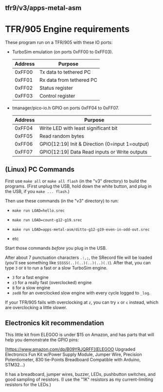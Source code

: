 ## tfr9/v3/apps-metal-asm

# TFR/905 Engine requirements

These program run on a TFR/905 with these IO ports:

* TurboSim emulation (on ports 0xFF00 to 0xFF03).

    | Address | Purpose |
    |---|---|
    | 0xFF00 | Tx data to tethered PC |
    | 0xFF01 | Rx data from tethered PC |
    | 0xFF02 | Status register |
    | 0xFF03 | Control register |

* tmanager/pico-io.h GPIO on ports 0xFF04 to 0xFF07.

    | Address | Purpose |
    |---|---|
    | 0xFF04 | Write LED with least significant bit |
    | 0xFF05 | Read random bytes |
    | 0xFF06 | GPIO[12:19] Init & Direction (0=input 1=output) |
    | 0xFF07 | GPIO[12:19] Data Read inputs or Write outputs |

## (Linux) PC Commands

First use `make all` or `make all flash` (in the "v3" directory)
to build the programs.  (First unplug the USB, hold down the white
button, and plug in the USB, if you `make ... flash`.)

Then use these commands (in the "v3" directory) to run:

* `make run LOAD=hello.srec`

* `make run LOAD=count-g12-g19.srec`

* `make run LOAD=apps-metal-asm/ditto-g12-g19-even-in-odd-out.srec`

*  etc

Start those commands *before* you plug in the USB.

After about 7 punctuation characters `.:,;`,
the SRecord file will be loaded (you'll see something
like `SSSSS(..)(..)(..)(..)(.)`).  After that,
you can type `3` or `8` to run a fast or a slow TurboSim engine.

* `3` for a fast engine
* `z3` for a really fast (overclocked) engine
* `8` for a slow engine
* `zed8` for an overclocked slow engine with every cycle logged to `_log`.

If your TFR/905 fails with overclocking at `z`, you can try `x` or `c` instead,
which are overclocking a little slower.

## Electronics kit recommendation

This little kit from ELEGOO is under $15 on Amazon, and has parts that
will help you demonstrate the GPIO pins:

[https://www.amazon.com/dp/B09YRJQRFF](ELEGOO Upgraded Electronics Fun Kit w/Power Supply Module, Jumper Wire, Precision Potentiometer, 830 tie-Points Breadboard Compatible with Arduino, STM32...)

It has a breadboard, jumper wires, buzzer, LEDs, pushbutton switches,
and good sampling of resistors.  (I use the "1K" resistors as my
current-limiting resistors for the LEDs.)
